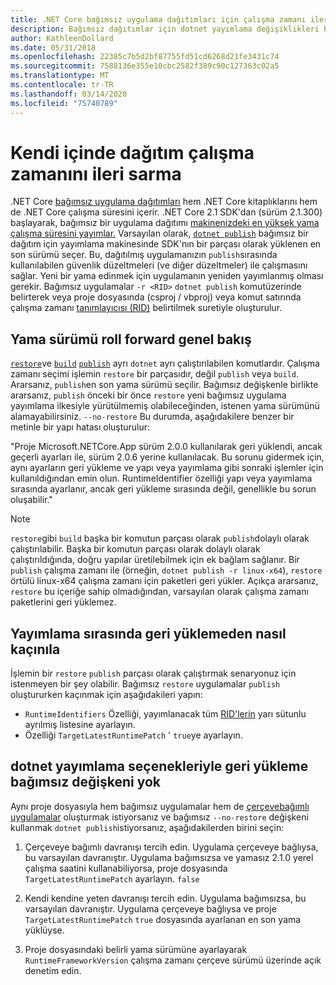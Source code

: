 ```yaml
---
title: .NET Core bağımsız uygulama dağıtımları için çalışma zamanı ileri sarma.
description: Bağımsız dağıtımlar için dotnet yayımlama değişiklikleri hakkında bilgi edinin.
author: KathleenDollard
ms.date: 05/31/2018
ms.openlocfilehash: 22385c7b5d2bf87755fd51cd6268d21fe3431c74
ms.sourcegitcommit: 7588136e355e10cbc2582f389c90c127363c02a5
ms.translationtype: MT
ms.contentlocale: tr-TR
ms.lasthandoff: 03/14/2020
ms.locfileid: "75740789"
---
```

# <a name="self-contained-deployment-runtime-roll-forward"></a>Kendi içinde dağıtım çalışma zamanını ileri sarma

.NET Core [bağımsız uygulama dağıtımları](index.md) hem .NET Core kitaplıklarını hem de .NET Core çalışma süresini içerir. .NET Core 2.1 SDK'dan (sürüm 2.1.300) başlayarak, bağımsız bir uygulama dağıtımı [makinenizdeki en yüksek yama çalışma süresini yayımlar.](https://github.com/dotnet/designs/pull/36) Varsayılan olarak, [`dotnet publish`](../tools/dotnet-publish.md) bağımsız bir dağıtım için yayımlama makinesinde SDK'nın bir parçası olarak yüklenen en son sürümü seçer. Bu, dağıtılmış uygulamanızın `publish`sırasında kullanılabilen güvenlik düzeltmeleri (ve diğer düzeltmeler) ile çalışmasını sağlar. Yeni bir yama edinmek için uygulamanın yeniden yayımlanmış olması gerekir. Bağımsız uygulamalar `-r <RID>` `dotnet publish` komutüzerinde belirterek veya proje dosyasında (csproj / vbproj) veya komut satırında çalışma zamanı [tanımlayıcısı (RID)](../rid-catalog.md) belirtilmek suretiyle oluşturulur.

## <a name="patch-version-roll-forward-overview"></a>Yama sürümü roll forward genel bakış

[`restore`](../tools/dotnet-restore.md)ve [`build`](../tools/dotnet-build.md) [`publish`](../tools/dotnet-publish.md) ayrı `dotnet` ayrı çalıştırılabilen komutlardır. Çalışma zamanı seçimi işlemin `restore` bir parçasıdır, değil `publish` veya `build`. Ararsanız, `publish`en son yama sürümü seçilir. Bağımsız değişkenle birlikte ararsanız, `publish` önceki bir önce `restore` yeni bağımsız uygulama yayımlama ilkesiyle yürütülmemiş olabileceğinden, istenen yama sürümünü alamayabilirsiniz. `--no-restore` Bu durumda, aşağıdakilere benzer bir metinle bir yapı hatası oluşturulur:

  "Proje Microsoft.NETCore.App sürüm 2.0.0 kullanılarak geri yüklendi, ancak geçerli ayarları ile, sürüm 2.0.6 yerine kullanılacak. Bu sorunu gidermek için, aynı ayarların geri yükleme ve yapı veya yayımlama gibi sonraki işlemler için kullanıldığından emin olun. RuntimeIdentifier özelliği yapı veya yayımlama sırasında ayarlanır, ancak geri yükleme sırasında değil, genellikle bu sorun oluşabilir."

> [!NOTE]
> `restore`gibi `build` başka bir komutun parçası olarak `publish`dolaylı olarak çalıştırılabilir. Başka bir komutun parçası olarak dolaylı olarak çalıştırıldığında, doğru yapılar üretilebilmek için ek bağlam sağlanır. Bir `publish` çalışma zamanı ile (örneğin, `dotnet publish -r linux-x64`), `restore` örtülü linux-x64 çalışma zamanı için paketleri geri yükler. Açıkça ararsanız, `restore` bu içeriğe sahip olmadığından, varsayılan olarak çalışma zamanı paketlerini geri yüklemez.

## <a name="how-to-avoid-restore-during-publish"></a>Yayımlama sırasında geri yüklemeden nasıl kaçınıla

İşlemin bir `restore` `publish` parçası olarak çalıştırmak senaryonuz için istenmeyen bir şey olabilir. Bağımsız `restore` uygulamalar `publish` oluştururken kaçınmak için aşağıdakileri yapın:

- `RuntimeIdentifiers` Özelliği, yayımlanacak tüm [RID'lerin](../rid-catalog.md) yarı sütunlu ayrılmış listesine ayarlayın.
- Özelliği `TargetLatestRuntimePatch` ' `true`ye ayarlayın.

## <a name="no-restore-argument-with-dotnet-publish-options"></a>dotnet yayımlama seçenekleriyle geri yükleme bağımsız değişkeni yok

Aynı proje dosyasıyla hem bağımsız uygulamalar hem de [çerçevebağımlı uygulamalar](index.md) oluşturmak istiyorsanız ve bağımsız `--no-restore` değişkeni kullanmak `dotnet publish`istiyorsanız, aşağıdakilerden birini seçin:

1. Çerçeveye bağımlı davranışı tercih edin. Uygulama çerçeveye bağlıysa, bu varsayılan davranıştır. Uygulama bağımsızsa ve yamasız 2.1.0 yerel çalışma saatini kullanabiliyorsa, proje dosyasında `TargetLatestRuntimePatch` ayarlayın. `false`

2. Kendi kendine yeten davranışı tercih edin. Uygulama bağımsızsa, bu varsayılan davranıştır. Uygulama çerçeveye bağlıysa ve proje `TargetLatestRuntimePatch` `true` dosyasında ayarlanan en son yama yüklüyse.

3. Proje dosyasındaki belirli yama sürümüne ayarlayarak `RuntimeFrameworkVersion` çalışma zamanı çerçeve sürümü üzerinde açık denetim edin.
